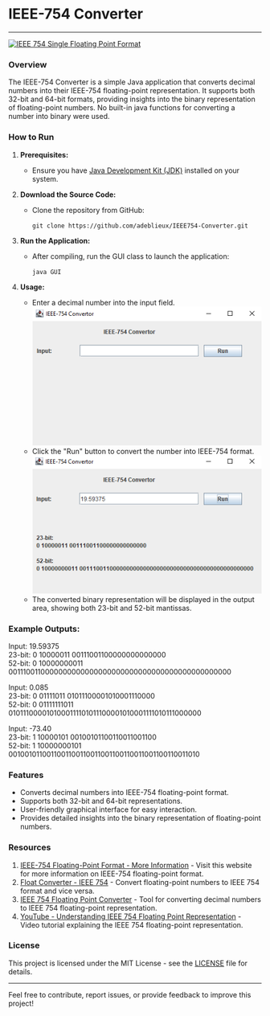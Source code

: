 # IEEE-754 Converter
---
[![IEEE 754 Single Floating Point Format](http://upload.wikimedia.org/wikipedia/commons/thumb/e/e8/IEEE_754_Single_Floating_Point_Format.svg/2000px-IEEE_754_Single_Floating_Point_Format.svg.png)](http://upload.wikimedia.org/wikipedia/commons/thumb/e/e8/IEEE_754_Single_Floating_Point_Format.svg/2000px-IEEE_754_Single_Floating_Point_Format.svg.png)

### Overview

The IEEE-754 Converter is a simple Java application that converts decimal numbers into their IEEE-754 floating-point representation. It supports both 32-bit and 64-bit formats, providing insights into the binary representation of floating-point numbers. No built-in java functions for converting a number into binary were used.

### How to Run

1. **Prerequisites:**
    - Ensure you have [Java Development Kit (JDK)](https://openjdk.org/) installed on your system.

2. **Download the Source Code:**
    - Clone the repository from GitHub:
      ```
      git clone https://github.com/adeblieux/IEEE754-Converter.git
      ```

3. **Run the Application:**
    - After compiling, run the GUI class to launch the application:
      ```
      java GUI
      ```

4. **Usage:**
    - Enter a decimal number into the input field.
      ![Starting Screen for the GUI](/img/Input.png)
    - Click the "Run" button to convert the number into IEEE-754 format.
      ![Output Screen for the GUI](/img/Output.png)
    - The converted binary representation will be displayed in the output area, showing both 23-bit and 52-bit mantissas.

### Example Outputs:
Input: 19.59375 <br>
23-bit: 0 10000011 00111001100000000000000 <br>
52-bit: 0 10000000011 0011100110000000000000000000000000000000000000000000 <br>

Input: 0.085 <br>
23-bit: 0 01111011 01011100001010001110000 <br>
52-bit: 0 01111111011 0101110000101000111101011100001010001111010111000000 <br>

Input: -73.40<br>
23-bit: 1 10000101 00100101100110011001100<br>
52-bit: 1 10000000101 0010010110011001100110011001100110011001100110011010 <br>

### Features

- Converts decimal numbers into IEEE-754 floating-point format.
- Supports both 32-bit and 64-bit representations.
- User-friendly graphical interface for easy interaction.
- Provides detailed insights into the binary representation of floating-point numbers.

### Resources

1. [IEEE-754 Floating-Point Format - More Information](https://chortle.ccsu.edu/AssemblyTutorial/Chapter-30/ass30_01.html) - Visit this website for more information on IEEE-754 floating-point format.
2. [Float Converter - IEEE 754](https://www.h-schmidt.net/FloatConverter/IEEE754.html) - Convert floating-point numbers to IEEE 754 format and vice versa.
3. [IEEE 754 Floating Point Converter](https://baseconvert.com/ieee-754-floating-point) - Tool for converting decimal numbers to IEEE 754 floating-point representation.
4. [YouTube - Understanding IEEE 754 Floating Point Representation](https://www.youtube.com/watch?v=RuKkePyo9zk) - Video tutorial explaining the IEEE 754 floating-point representation.

### License

This project is licensed under the MIT License - see the [LICENSE](LICENSE) file for details.

---

Feel free to contribute, report issues, or provide feedback to improve this project!
